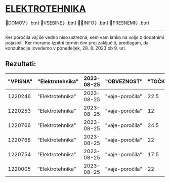 # [ELEKTROTEHNIKA](../index)

[🏡DOMOV](../index){: .btn}
[📝VSEBINE](../Vsebine/index.md){: .btn}
[👨‍🎓INFO](../info){: .btn}
[💾PRESNEMI](../Presnemi/index){: .btn}

---
Ker poročila vaj še vedno niso ustrezna, sem vam lahko na voljo z dodatnimi pojasnili. Ker moramo izpitni termin čim prej zaključiti, predlagam, da konzultacije izvedemo v ponedeljek, 28. 8. 2023 ob 9. uri.

## Rezultati:

| "VPISNA" | "Elektrotehnika" | 2023-08-25 | "OBVEZNOST"     | "TOČKE" | "OCENA [%]" | "KOMENTAR" | "n111" | "n112" | "n211" | "n221" | "n311" | "n321" | "n331" | "n411" | "n421" | "n422" | "n423" | "n502" | "n511" | "n512" | "n603" | "n605" | "n621" | "n622" | "n701" | "n702" | "n711" | "n712" | "n811" | "n812" | "n923" | "n1112" | "n1201" |
| ----     | ----             | ----       | ----            | ----    | ----        | ----       | ----   | ----   | ----   | ----   | ----   | ----   | ----   | ----   | ----   | ----   | ----   | ----   | ----   | ----   | ----   | ----   | ----   | ----   | ----   | ----   | ----   | ----   | ----   | ----   | ----   | ----    | ----    |
| 1220246  | "Elektrotehnika" | 2023-08-25 | "vaje-poročila" | 22.5    | 0%          |            | 1      | 1      | 1      | 1      | 1      | 1      | 0.5    | 1      | 0      | 0      | 0      | 1      | 1      | 1      | 1      | 1      | 1      | 0.5    | 1      | 1      | 1      | 1      | 1      | 1      | 1      | 0.5     | 1       |
| 1220253  | "Elektrotehnika" | 2023-08-25 | "vaje-poročila" | 12      | 0%          |            | 1      | 1      | 1      | 1      | 0      | 0      | 0      | 1      | 0      | 0      | 0      | 0      | 1      | 0      | 0      | 1      | 0      | 0      | 1      | 1      | 1      | 1      | 1      | 0      | 0      | 0       | 0       |
| 1220766  | "Elektrotehnika" | 2023-08-25 | "vaje-poročila" | 24.5    | 0%          |            | 1      | 1      | 1      | 1      | 1      | 1      | 1      | 1      | 1      | 1      | 1      | 0.5    | 1      | 1      | 1      | 1      | 0      | 0      | 1      | 1      | 1      | 1      | 1      | 1      | 1      | 1       | 1       |
| 1220768  | "Elektrotehnika" | 2023-08-25 | "vaje-poročila" | 22      | 0%          |            | 1      | 1      | 1      | 1      | 1      | 1      | 1      | 1      | 1      | 1      | 1      | 1      | 1      | 1      | 1      | 1      | 0      | 0      | 0      | 0      | 1      | 1      | 1      | 1      | 1      | 0.5     | 0.5     |
| 1220754  | "Elektrotehnika" | 2023-08-25 | "vaje-poročila" | 17.5    | 0%          |            | 1      | 0      | 1      | 1      | 1      | 1      | 1      | 0.5    | 1      | 1      | 0.5    | 0.5    | 1      | 1      | 0      | 1      | 0      | 0      | 1      | 0      | 1      | 1      | 1      | 1      | 0      | 0       | 0       |
| 1220005  | "Elektrotehnika" | 2023-08-25 | "vaje-poročila" | 22      | 0%          |            | 1      | 1      | 0.5    | 1      | 1      | 1      | 1      | 1      | 1      | 0.5    | 1      | 0.5    | 1      | 1      | 1      | 1      | 0.5    | 0.5    | 1      | 0      | 0.5    | 1      | 1      | 1      | 0      | 1       | 1       |


